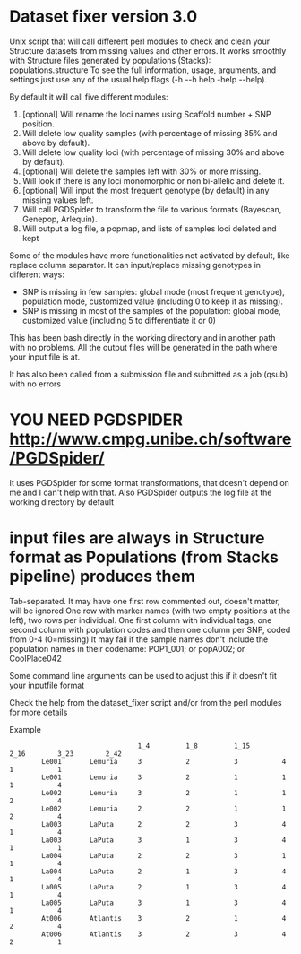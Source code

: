 # Dataset fixer version 3.0

Unix script that will call different perl modules to check and clean your Structure datasets from missing values and other errors.
It works smoothly with Structure files generated by populations (Stacks): populations.structure
To see the full information, usage, arguments, and settings just use any of the usual help flags (-h --h help -help --help).

By default it will call five different modules:
1) [optional] Will rename the loci names using Scaffold number + SNP position.
2) Will delete low quality samples (with percentage of missing 85% and above by default).
3) Will delete low quality loci (with percentage of missing 30% and above by default).
4) [optional] Will delete the samples left with 30% or more missing.
5) Will look if there is any loci monomorphic or non bi-allelic and delete it.
6) [optional] Will input the most frequent genotype (by default) in any missing values left.
7) Will call PGDSpider to transform the file to various formats (Bayescan, Genepop, Arlequin).
8) Will output a log file, a popmap, and lists of samples loci deleted and kept

Some of the modules have more functionalities not activated by default, like replace column separator.
It can input/replace missing genotypes in different ways:
- SNP is missing in few samples: global mode (most frequent genotype), population mode, customized value (including 0 to keep it as missing).
- SNP is missing in most of the samples of the population: global mode, customized value (including 5 to differentiate it or 0)

This has been bash directly in the working directory and in another path with no problems. All the output files will be generated in the path where your input file is at.

It has also been called from a submission file and submitted as a job (qsub) with no errors

# YOU NEED PGDSPIDER http://www.cmpg.unibe.ch/software/PGDSpider/
It uses PGDSpider for some format transformations, that doesn't depend on me and I can't help with that. Also PGDSpider outputs the log file at the working directory by default



# input files are always in Structure format as Populations (from Stacks pipeline) produces them
Tab-separated. It may have one first row commented out, doesn't matter, will be ignored
One row with marker names (with two empty positions at the left), two rows per individual.
One first column with individual tags, one second column with population codes and then one column per SNP, coded from 0-4 (0=missing)
It may fail if the sample names don't include the population names in their codename:
POP1_001; or popA002; or CoolPlace042

Some command line arguments can be used to adjust this if it doesn't fit your inputfile format

Check the help from the dataset_fixer script and/or from the perl modules for more details

Example

                                    1_4         1_8         1_15        2_16        3_23        2_42
            Le001       Lemuria     3           2           3           4           1           1
            Le001       Lemuria     3           2           1           1           1           4
            Le002       Lemuria     3           2           1           1           2           4
            Le002       Lemuria     2           2           1           1           2           4
            La003       LaPuta      2           2           3           4           1           4
            La003       LaPuta      3           1           3           4           1           1
            La004       LaPuta      2           2           3           1           1           4
            La004       LaPuta      2           1           3           4           1           4
            La005       LaPuta      2           1           3           4           1           4
            La005       LaPuta      3           1           3           4           1           4
            At006       Atlantis    3           2           1           4           2           4
            At006       Atlantis    3           2           3           4           2           1
